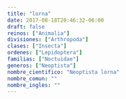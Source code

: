 ```yaml
---
title: "lorna"
date: 2017-08-18T20:46:32-06:00
draft: false
reinos: ["Animalia"]
divisiones: ["Arthropoda"]
clases: ["Insecta"]
ordenes: ["Lepidoptera"]
familias: ["Noctuidae"]
generos: ["Neoptista"]
nombre_cientifico: "Neoptista lorna"
nombre_comun: ""
nombre_ingles: ""
---
```

